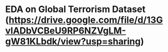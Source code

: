 # EDA on Global Terrorism Dataset (https://drive.google.com/file/d/13GvlADbVCBeU9RP6NZVgLM-gW81KLbdk/view?usp=sharing)
